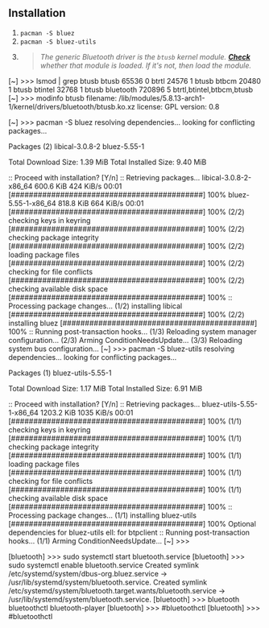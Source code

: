 ## Installation
01. `pacman -S bluez`
02. `pacman -S bluez-utils`
03. > _The generic Bluetooth driver is the `btusb` kernel module. [**Check**](https://wiki.archlinux.org/index.php/Kernel_module#Obtaining_information) whether that module is loaded. If it's not, then load the module._






[~] >>> lsmod | grep btusb
btusb                  65536  0
btrtl                  24576  1 btusb
btbcm                  20480  1 btusb
btintel                32768  1 btusb
bluetooth             720896  5 btrtl,btintel,btbcm,btusb
[~] >>> modinfo btusb
filename:       /lib/modules/5.8.13-arch1-1/kernel/drivers/bluetooth/btusb.ko.xz
license:        GPL
version:        0.8

[~] >>> pacman -S bluez
resolving dependencies...
looking for conflicting packages...

Packages (2) libical-3.0.8-2  bluez-5.55-1

Total Download Size:   1.39 MiB
Total Installed Size:  9.40 MiB

:: Proceed with installation? [Y/n]
:: Retrieving packages...
 libical-3.0.8-2-x86_64                         600.6 KiB   424 KiB/s 00:01 [###########################################] 100%
 bluez-5.55-1-x86_64                            818.8 KiB   664 KiB/s 00:01 [###########################################] 100%
(2/2) checking keys in keyring                                              [###########################################] 100%
(2/2) checking package integrity                                            [###########################################] 100%
(2/2) loading package files                                                 [###########################################] 100%
(2/2) checking for file conflicts                                           [###########################################] 100%
(2/2) checking available disk space                                         [###########################################] 100%
:: Processing package changes...
(1/2) installing libical                                                    [###########################################] 100%
(2/2) installing bluez                                                      [###########################################] 100%
:: Running post-transaction hooks...
(1/3) Reloading system manager configuration...
(2/3) Arming ConditionNeedsUpdate...
(3/3) Reloading system bus configuration...
[~] >>> pacman -S bluez-utils
resolving dependencies...
looking for conflicting packages...

Packages (1) bluez-utils-5.55-1

Total Download Size:   1.17 MiB
Total Installed Size:  6.91 MiB

:: Proceed with installation? [Y/n]
:: Retrieving packages...
 bluez-utils-5.55-1-x86_64                     1203.2 KiB  1035 KiB/s 00:01 [###########################################] 100%
(1/1) checking keys in keyring                                              [###########################################] 100%
(1/1) checking package integrity                                            [###########################################] 100%
(1/1) loading package files                                                 [###########################################] 100%
(1/1) checking for file conflicts                                           [###########################################] 100%
(1/1) checking available disk space                                         [###########################################] 100%
:: Processing package changes...
(1/1) installing bluez-utils                                                [###########################################] 100%
Optional dependencies for bluez-utils
    ell: for btpclient
:: Running post-transaction hooks...
(1/1) Arming ConditionNeedsUpdate...
[~] >>>



[bluetooth] >>> sudo systemctl start bluetooth.service
[bluetooth] >>> sudo systemctl enable bluetooth.service
Created symlink /etc/systemd/system/dbus-org.bluez.service → /usr/lib/systemd/system/bluetooth.service.
Created symlink /etc/systemd/system/bluetooth.target.wants/bluetooth.service → /usr/lib/systemd/system/bluetooth.service.
[bluetooth] >>> bluetooth
bluetoothctl      bluetooth-player
[bluetooth] >>> #bluetoothctl
[bluetooth] >>> #bluetoothctl
